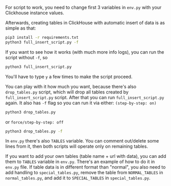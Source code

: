 For script to work, you need to change first 3 variables in `env.py` with your Clickhouse instance values.

Afterwards, creating tables in ClickHouse with automatic insert of data is as simple as that:
```bash
pip3 install -r requirements.txt
python3 full_insert_script.py -f
```

If you want to see how it works (with much more info logs), you can run the script without `-f`, so
```bash
python3 full_insert_script.py
```
You'll have to type `y` a few times to make the script proceed.

You can play with it how much you want, because there's also `drop_tables.py` script, which will
drop all tables created by `full_insert_script.py` script. After that you can run `full_insert_script.py` again.
It also has `-f` flag so you can run it via either: `(step-by-step: on)`
```bash
python3 drop_tables.py
```
or `force/step-by-step: off`
```bash
python3 drop_tables.py -f
```

In `env.py` there's also `TABLES` variable. You can comment out/delete some lines from it, then
both scripts will operate only on remaining tables.

If you want to add your own tables (table name + url with data), you can add them to `TABLES` variable in `env.py`.
There's an example of how to do it in `env.py` file.
If table data is in different format than "normal", you also need to add handling to `special_tables.py`, remove the table
from `NORMAL_TABLES` in `normal_tables.py`, and add it to `SPECIAL_TABLES` in `special_tables.py`.
